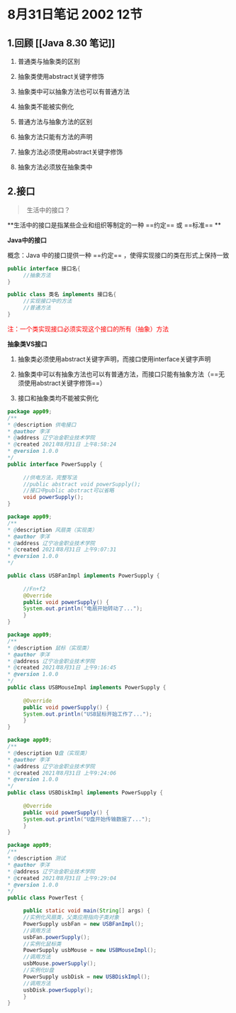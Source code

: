 # 8月31日笔记 2002 12节
## 1.回顾 [[Java 8.30 笔记]]

1. 普通类与抽象类的区别

 1. 抽象类使用abstract关键字修饰

 2. 抽象类中可以抽象方法也可以有普通方法

 3. 抽象类不能被实例化

2. 普通方法与抽象方法的区别

 1. 抽象方法只能有方法的声明

 2. 抽象方法必须使用abstract关键字修饰

 3. 抽象方法必须放在抽象类中

## 2.接口

> 生活中的接口？

**生活中的接口是指某些企业和组织等制定的一种 ==约定== 或 ==标准== **

**Java中的接口**

概念：Java 中的接口提供一种 ==约定== ，使得实现接口的类在形式上保持一致


```java
public interface 接口名{
	 //抽象方法
}
```

```java
public class 类名 implements 接口名{
	 //实现接口中的方法
	 //普通方法
}
```

<font color="red">注：一个类实现接口必须实现这个接口的所有（抽象）方法</font>

**抽象类VS接口**

1. 抽象类必须使用abstract关键字声明，而接口使用interface关键字声明

2. 抽象类中可以有抽象方法也可以有普通方法，而接口只能有抽象方法（==无须使用abstract关键字修饰==）

3. 接口和抽象类均不能被实例化

```java
package app09;
/** 
* @description 供电接口
* @author 李洋 
* @address 辽宁冶金职业技术学院
* @created 2021年8月31日 上午8:58:24
* @version 1.0.0
*/
public interface PowerSupply {
  
	 //供电方法，完整写法
	 //public abstract void powerSupply();
	 //接口中public abstract可以省略
	 void powerSupply();
}
```

```java
package app09;
/** 
* @description 风扇类（实现类）
* @author 李洋 
* @address 辽宁冶金职业技术学院
* @created 2021年8月31日 上午9:07:31
* @version 1.0.0
*/

public class USBFanImpl implements PowerSupply {
  
	 //Fn+f2
	 @Override
	 public void powerSupply() {
	 System.out.println("电扇开始转动了...");
	 }
}
```

```java
package app09;
/** 
* @description 鼠标（实现类）
* @author 李洋 
* @address 辽宁冶金职业技术学院
* @created 2021年8月31日 上午9:16:45
* @version 1.0.0
*/
public class USBMouseImpl implements PowerSupply {
  
	 @Override
	 public void powerSupply() {
	 System.out.println("USB鼠标开始工作了...");
	 }
}
```

```java
package app09;
/** 
* @description U盘（实现类）
* @author 李洋 
* @address 辽宁冶金职业技术学院
* @created 2021年8月31日 上午9:24:06
* @version 1.0.0
*/
public class USBDiskImpl implements PowerSupply {
  
	 @Override
	 public void powerSupply() {
	 System.out.println("U盘开始传输数据了...");
	 }
}
```

```java
package app09;
/** 
* @description 测试
* @author 李洋 
* @address 辽宁冶金职业技术学院
* @created 2021年8月31日 上午9:29:04
* @version 1.0.0
*/
public class PowerTest {

	 public static void main(String[] args) {
	 //实例化风扇类，父类应用指向子类对象
	 PowerSupply usbFan = new USBFanImpl();
	 //调用方法
	 usbFan.powerSupply();
	 //实例化鼠标类
	 PowerSupply usbMouse = new USBMouseImpl();
	 //调用方法
	 usbMouse.powerSupply();
	 //实例化U盘
	 PowerSupply usbDisk = new USBDiskImpl();
	 //调用方法
	 usbDisk.powerSupply();
	 }
}
```